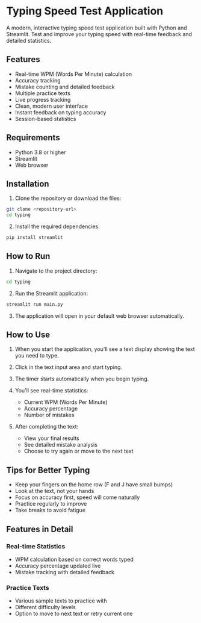  # Typing Speed Test Application

A modern, interactive typing speed test application built with Python and Streamlit. Test and improve your typing speed with real-time feedback and detailed statistics.

##  Features

- Real-time WPM (Words Per Minute) calculation
- Accuracy tracking
- Mistake counting and detailed feedback
- Multiple practice texts
- Live progress tracking
- Clean, modern user interface
- Instant feedback on typing accuracy
- Session-based statistics

##  Requirements

- Python 3.8 or higher
- Streamlit
- Web browser

##  Installation

1. Clone the repository or download the files:
```bash
git clone <repository-url>
cd typing
```

2. Install the required dependencies:
```bash
pip install streamlit
```

##  How to Run

1. Navigate to the project directory:
```bash
cd typing
```

2. Run the Streamlit application:
```bash
streamlit run main.py
```

3. The application will open in your default web browser automatically.

##  How to Use

1. When you start the application, you'll see a text display showing the text you need to type.
2. Click in the text input area and start typing.
3. The timer starts automatically when you begin typing.
4. You'll see real-time statistics:
   - Current WPM (Words Per Minute)
   - Accuracy percentage
   - Number of mistakes

5. After completing the text:
   - View your final results
   - See detailed mistake analysis
   - Choose to try again or move to the next text

##  Tips for Better Typing

- Keep your fingers on the home row (F and J have small bumps)
- Look at the text, not your hands
- Focus on accuracy first, speed will come naturally
- Practice regularly to improve
- Take breaks to avoid fatigue

##  Features in Detail

### Real-time Statistics
- WPM calculation based on correct words typed
- Accuracy percentage updated live
- Mistake tracking with detailed feedback

### Practice Texts
- Various sample texts to practice with
- Different difficulty levels
- Option to move to next text or retry current one

